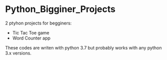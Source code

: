 # Python_Bigginer_Projects


2 ptyhon projects for begginers:
  * Tic Tac Toe game
  * Word Counter app
  
 These codes are writen with python 3.7 but probably works with any python 3.x versions.
